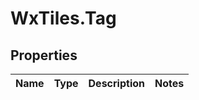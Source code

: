 # WxTiles.Tag

## Properties
Name | Type | Description | Notes
------------ | ------------- | ------------- | -------------


